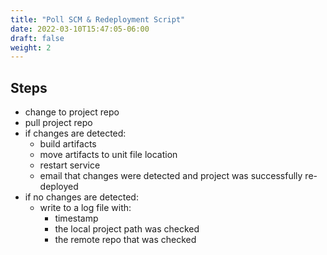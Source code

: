 ```yaml
---
title: "Poll SCM & Redeployment Script"
date: 2022-03-10T15:47:05-06:00
draft: false
weight: 2
---
```


## Steps

- change to project repo
- pull project repo
- if changes are detected:
  - build artifacts
  - move artifacts to unit file location
  - restart service
  - email that changes were detected and project was successfully re-deployed
- if no changes are detected:
  - write to a log file with:
    - timestamp
    - the local project path was checked
    - the remote repo that was checked
